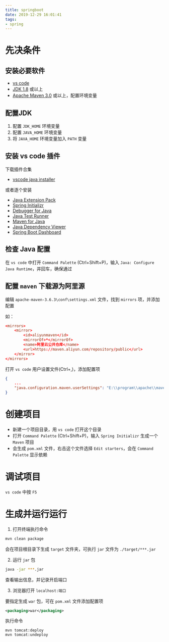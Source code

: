 ```yaml
---
title: springboot
date: 2019-12-29 16:01:41
tags:
- spring
---
```


# 先决条件

## 安装必要软件

- [vs code](https://code.visualstudio.com/)
- [JDK 1.8](http://www.oracle.com/technetwork/java/javase/downloads/) 或以上
- [Apache Maven 3.0](https://maven.apache.org/) 或以上，配置环境变量

## 配置JDK

1. 配置 `JDK_HOME` 环境变量
2. 配置 `JAVA_HOME` 环境变量
3. 将 `JAVA_HOME` 环境变量加入 `PATH` 变量

<!-- more -->

## 安装 vs code 插件

下载插件合集

- [vscode java installer](https://aka.ms/vscode-java-installer-win)

或者逐个安装

- [Java Extension Pack](https://marketplace.visualstudio.com/items?itemName=vscjava.vscode-java-pack)
- [Spring Initializr](https://marketplace.visualstudio.com/items?itemName=vscjava.vscode-spring-initializr)
- [Debugger for Java](https://marketplace.visualstudio.com/items?itemName=vscjava.vscode-java-debug)
- [Java Test Runner](https://marketplace.visualstudio.com/items?itemName=vscjava.vscode-java-test)
- [Maven for Java](https://marketplace.visualstudio.com/items?itemName=vscjava.vscode-maven)
- [Java Dependency Viewer](https://marketplace.visualstudio.com/items?itemName=vscjava.vscode-java-dependency)
- [Spring Boot Dashboard](https://marketplace.visualstudio.com/items?itemName=vscjava.vscode-spring-boot-dashboard)

## 检查 Java 配置

在 `vs code` 中打开 `Command Palette` (Ctrl+Shift+P)，输入 `Java: Configure Java Runtime`，并回车，确保通过

## 配置 `maven` 下载源为阿里源

编辑 `apache-maven-3.6.3\conf\settings.xml` 文件，找到 `mirrors` 项，并添加配置

如：

```conf
<mirrors>
    <mirror>
        <id>aliyunmaven</id>
        <mirrorOf>*</mirrorOf>
        <name>阿里云公共仓库</name>
        <url>https://maven.aliyun.com/repository/public</url>
    </mirror>
</mirrors>
```

打开 `vs code` 用户设置文件(Ctrl+,)，添加配置项

```json
{
    ...
    "java.configuration.maven.userSettings": "E:\\program\\apache\\maven\\apache-maven-3.6.3\\conf\\settings.xml"
}
```

# 创建项目

- 新建一个项目目录，用 `vs code` 打开这个目录
- 打开 `Command Palette` (Ctrl+Shift+P)，输入 `Spring Initializr` 生成一个 `Maven` 项目
- 会生成 `pom.xml` 文件，右击这个文件选择 `Edit starters`，会在 `Command Palette` 显示依赖

# 调试项目

`vs code` 中按 `F5`

# 生成并运行运行

1. 打开终端执行命令

```sh
mvn clean package
```

会在项目根目录下生成 `target` 文件夹，可执行 `jar` 文件为 `./target/***.jar`

2. 运行 `jar` 包

```sh
java -jar ***.jar
```

查看输出信息，并记录开启端口

3. 浏览器打开 `localhost:端口`

要指定生成  `war` 包，可在 `pom.xml` 文件添加配置项

```xml
<packaging>war</packaging>
```

执行命令

```
mvn tomcat:deploy
mvn tomcat:undeploy
```

